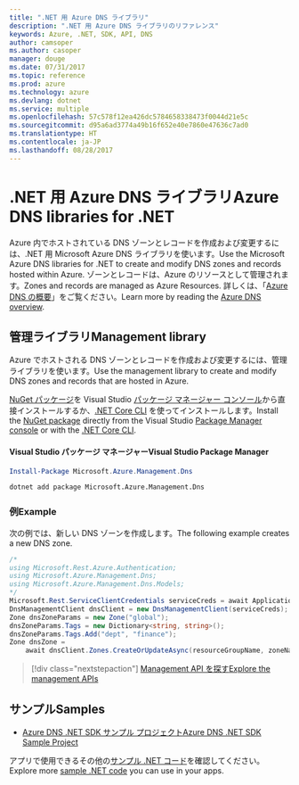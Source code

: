 ```yaml
---
title: ".NET 用 Azure DNS ライブラリ"
description: ".NET 用 Azure DNS ライブラリのリファレンス"
keywords: Azure, .NET, SDK, API, DNS
author: camsoper
ms.author: casoper
manager: douge
ms.date: 07/31/2017
ms.topic: reference
ms.prod: azure
ms.technology: azure
ms.devlang: dotnet
ms.service: multiple
ms.openlocfilehash: 57c578f12ea426dc5784658338473f0044d21e5c
ms.sourcegitcommit: d95a6ad3774a49b16f652e40e7860e47636c7ad0
ms.translationtype: HT
ms.contentlocale: ja-JP
ms.lasthandoff: 08/28/2017
---
```

# <a name="azure-dns-libraries-for-net"></a><span data-ttu-id="5d2d0-104">.NET 用 Azure DNS ライブラリ</span><span class="sxs-lookup"><span data-stu-id="5d2d0-104">Azure DNS libraries for .NET</span></span>

<span data-ttu-id="5d2d0-105">Azure 内でホストされている DNS ゾーンとレコードを作成および変更するには、.NET 用 Microsoft Azure DNS ライブラリを使います。</span><span class="sxs-lookup"><span data-stu-id="5d2d0-105">Use the Microsoft Azure DNS libraries for .NET to create and modify DNS zones and records hosted within Azure.</span></span> <span data-ttu-id="5d2d0-106">ゾーンとレコードは、Azure のリソースとして管理されます。</span><span class="sxs-lookup"><span data-stu-id="5d2d0-106">Zones and records are managed as Azure Resources.</span></span> <span data-ttu-id="5d2d0-107">詳しくは、「[Azure DNS の概要](/azure/dns/dns-overview)」をご覧ください。</span><span class="sxs-lookup"><span data-stu-id="5d2d0-107">Learn more by reading the [Azure DNS overview](/azure/dns/dns-overview).</span></span>

## <a name="management-library"></a><span data-ttu-id="5d2d0-108">管理ライブラリ</span><span class="sxs-lookup"><span data-stu-id="5d2d0-108">Management library</span></span>

<span data-ttu-id="5d2d0-109">Azure でホストされる DNS ゾーンとレコードを作成および変更するには、管理ライブラリを使います。</span><span class="sxs-lookup"><span data-stu-id="5d2d0-109">Use the management library to create and modify DNS zones and records that are hosted in Azure.</span></span>

<span data-ttu-id="5d2d0-110">[NuGet パッケージ](https://www.nuget.org/packages/Microsoft.Azure.Management.Dns)を Visual Studio [パッケージ マネージャー コンソール][PackageManager]から直接インストールするか、[.NET Core CLI][DotNetCLI] を使ってインストールします。</span><span class="sxs-lookup"><span data-stu-id="5d2d0-110">Install the [NuGet package](https://www.nuget.org/packages/Microsoft.Azure.Management.Dns) directly from the Visual Studio [Package Manager console][PackageManager] or with the [.NET Core CLI][DotNetCLI].</span></span>

#### <a name="visual-studio-package-manager"></a><span data-ttu-id="5d2d0-111">Visual Studio パッケージ マネージャー</span><span class="sxs-lookup"><span data-stu-id="5d2d0-111">Visual Studio Package Manager</span></span>

```powershell
Install-Package Microsoft.Azure.Management.Dns
```

```bash
dotnet add package Microsoft.Azure.Management.Dns
```

### <a name="example"></a><span data-ttu-id="5d2d0-112">例</span><span class="sxs-lookup"><span data-stu-id="5d2d0-112">Example</span></span>

<span data-ttu-id="5d2d0-113">次の例では、新しい DNS ゾーンを作成します。</span><span class="sxs-lookup"><span data-stu-id="5d2d0-113">The following example creates a new DNS zone.</span></span>

```csharp
/*
using Microsoft.Rest.Azure.Authentication;
using Microsoft.Azure.Management.Dns;
using Microsoft.Azure.Management.Dns.Models;
*/
Microsoft.Rest.ServiceClientCredentials serviceCreds = await ApplicationTokenProvider.LoginSilentAsync(tenantId, clientId, secret);
DnsManagementClient dnsClient = new DnsManagementClient(serviceCreds);            
Zone dnsZoneParams = new Zone("global");
dnsZoneParams.Tags = new Dictionary<string, string>();
dnsZoneParams.Tags.Add("dept", "finance");
Zone dnsZone =
    await dnsClient.Zones.CreateOrUpdateAsync(resourceGroupName, zoneName, dnsZoneParams, null, "*");
```

> [!div class="nextstepaction"]
> [<span data-ttu-id="5d2d0-114">Management API を探す</span><span class="sxs-lookup"><span data-stu-id="5d2d0-114">Explore the management APIs</span></span>](/dotnet/api/overview/azure/dns/management)

## <a name="samples"></a><span data-ttu-id="5d2d0-115">サンプル</span><span class="sxs-lookup"><span data-stu-id="5d2d0-115">Samples</span></span>

* [<span data-ttu-id="5d2d0-116">Azure DNS .NET SDK サンプル プロジェクト</span><span class="sxs-lookup"><span data-stu-id="5d2d0-116">Azure DNS .NET SDK Sample Project</span></span>](https://www.microsoft.com/download/details.aspx?id=47268)

<span data-ttu-id="5d2d0-117">アプリで使用できるその他の[サンプル .NET コード](https://azure.microsoft.com/resources/samples/?platform=dotnet)を確認してください。</span><span class="sxs-lookup"><span data-stu-id="5d2d0-117">Explore more [sample .NET code](https://azure.microsoft.com/resources/samples/?platform=dotnet) you can use in your apps.</span></span>

[PackageManager]: https://docs.microsoft.com/nuget/tools/package-manager-console
[DotNetCLI]: https://docs.microsoft.com/dotnet/core/tools/dotnet-add-package

